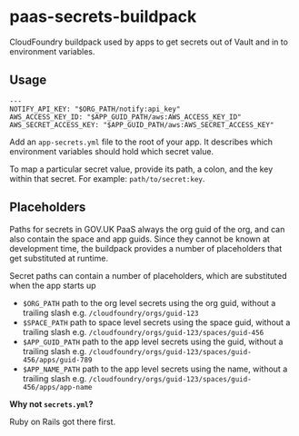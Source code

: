 # paas-secrets-buildpack

CloudFoundry buildpack used by apps to get secrets out of Vault and in to environment variables.

## Usage
```
---
NOTIFY_API_KEY: "$ORG_PATH/notify:api_key"
AWS_ACCESS_KEY_ID: "$APP_GUID_PATH/aws:AWS_ACCESS_KEY_ID"
AWS_SECRET_ACCESS_KEY: "$APP_GUID_PATH/aws:AWS_SECRET_ACCESS_KEY"
```

Add an `app-secrets.yml` file to the root of your app. It describes which environment variables should hold which secret value.

To map a particular secret value, provide its path, a colon, and the key within that secret. For example: `path/to/secret:key`.

## Placeholders
Paths for secrets in GOV.UK PaaS always the org guid of the org, and can also contain the space and app guids. Since they cannot be known at development time, the buildpack provides a number of placeholders that get substituted at runtime.

Secret paths can contain a number of placeholders, which are substituted when the app starts up

* `$ORG_PATH` path to the org level secrets using the org guid, without a trailing slash
    e.g. `/cloudfoundry/orgs/guid-123`
* `$SPACE_PATH` path to space level secrets using the space guid, without a trailing slash
    e.g. `/cloudfoundry/orgs/guid-123/spaces/guid-456`
* `$APP_GUID_PATH` path to the app level secrets using the guid, without a trailing slash
    e.g. `/cloudfoundry/orgs/guid-123/spaces/guid-456/apps/guid-789`
* `$APP_NAME_PATH` path to the app level secrets using the name, without a trailing slash
    e.g. `/cloudfoundry/orgs/guid-123/spaces/guid-456/apps/app-name`

**Why not `secrets.yml`?**

Ruby on Rails got there first.
